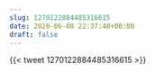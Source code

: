 ```yaml
---
slug: 1270122884485316615
date: 2020-06-08 22:37:48+00:00
draft: false
---
```


{{< tweet 1270122884485316615 >}}

